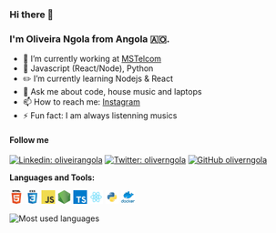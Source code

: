 ### Hi there 👋

### I'm Oliveira Ngola from Angola 🇦🇴.

- 🔭  I’m currently working at [MSTelcom](https://www.mstelcom.co.ao/) 
- 🌱 Javascript (React/Node), Python
- ✏️ I’m currently learning Nodejs & React
- 💬 Ask me about code, house music and laptops
- 📫  How to reach me: [Instagram](https://instagram.com/oliverngola)
- ⚡ Fun fact: I am always listenning musics

<!--- 📖  Currently learning: JavaScript -->

#### Follow me
[![Linkedin: oliveirangola](https://img.shields.io/badge/-oliveirangola-blue?style=flat-square&logo=Linkedin&logoColor=white&link=https://www.linkedin.com/in/oliveirangola/)](https://www.linkedin.com/in/oliveirangola/)
[![Twitter: oliverngola](https://img.shields.io/twitter/follow/oliverngola?style=social)](https://twitter.com/oliverngola)
[![GitHub oliverngola](https://img.shields.io/github/followers/oliverngola?label=follow&style=social)](https://github.com/oliverngola)

**Languages and Tools:**  

<code><img height="24" src="https://raw.githubusercontent.com/github/explore/80688e429a7d4ef2fca1e82350fe8e3517d3494d/topics/html/html.png"></code>
<code><img height="24" src="https://raw.githubusercontent.com/github/explore/80688e429a7d4ef2fca1e82350fe8e3517d3494d/topics/css/css.png"></code>
<code><img height="24" src="https://raw.githubusercontent.com/github/explore/80688e429a7d4ef2fca1e82350fe8e3517d3494d/topics/javascript/javascript.png"></code>
<code><img height="24" src="https://raw.githubusercontent.com/github/explore/80688e429a7d4ef2fca1e82350fe8e3517d3494d/topics/nodejs/nodejs.png"></code>
<code><img height="24" src="https://raw.githubusercontent.com/github/explore/80688e429a7d4ef2fca1e82350fe8e3517d3494d/topics/typescript/typescript.png"></code>
<code><img height="24" src="https://raw.githubusercontent.com/github/explore/80688e429a7d4ef2fca1e82350fe8e3517d3494d/topics/react/react.png"></code>
<code><img height="24" src="https://raw.githubusercontent.com/github/explore/80688e429a7d4ef2fca1e82350fe8e3517d3494d/topics/python/python.png"></code>
<code><img height="24" src="https://raw.githubusercontent.com/github/explore/80688e429a7d4ef2fca1e82350fe8e3517d3494d/topics/docker/docker.png"></code>

<!-- [![GitHub Stats](https://github-readme-stats.vercel.app/api?username=oliverngola&hide_border=true&show_icons=true&include_all_commits=false&count_private=true&line_height=24&text_color=ffffff&icon_color=ffffff&bg_color=0,833ab4,5851db,405de6&title_color=ffffff)](url) -->
![Most used languages](https://github-readme-stats.vercel.app/api/top-langs/?username=oliverngola&hide=html&hide_border=true&card_width=320&layout=compact&langs_count=4&text_color=ffffff&icon_color=ffffff&bg_color=0,833ab4,5851db,405de6&title_color=ffffff)

